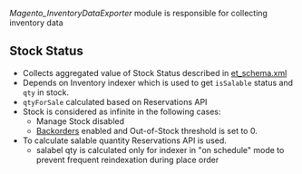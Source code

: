 *Magento_InventoryDataExporter* module is responsible for collecting inventory data

## Stock Status

- Collects aggregated value of Stock Status described in [et_schema.xml](etc/et_schema.xml)
- Depends on Inventory indexer which is used to get `isSalable` status and `qty` in stock. 
- `qtyForSale` calculated based on Reservations API
- Stock is considered as infinite in the following cases:
  - Manage Stock disabled
  - [Backorders](https://docs.magento.com/user-guide/catalog/inventory-backorders.html?itm_source=devdocs&itm_medium=quick_search&itm_campaign=federated_search&itm_term=backorer) enabled and Out-of-Stock threshold is set to 0.
- To calculate salable quantity Reservations API is used. 
  - salabel qty is calculated only for indexer in "on schedule" mode to prevent frequent reindexation during place order
